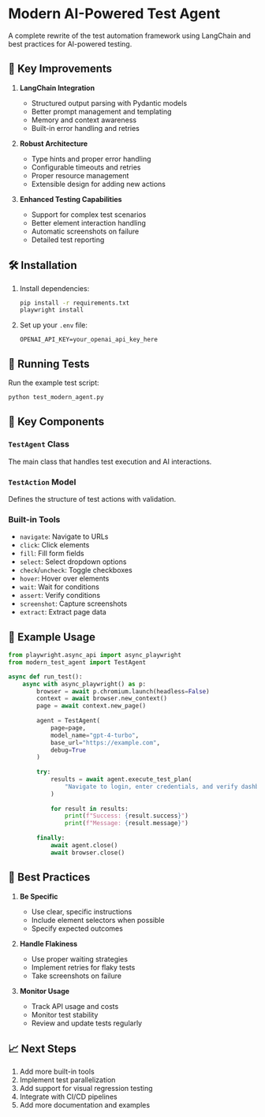 # Modern AI-Powered Test Agent

A complete rewrite of the test automation framework using LangChain and best practices for AI-powered testing.

## 🚀 Key Improvements

1. **LangChain Integration**
   - Structured output parsing with Pydantic models
   - Better prompt management and templating
   - Memory and context awareness
   - Built-in error handling and retries

2. **Robust Architecture**
   - Type hints and proper error handling
   - Configurable timeouts and retries
   - Proper resource management
   - Extensible design for adding new actions

3. **Enhanced Testing Capabilities**
   - Support for complex test scenarios
   - Better element interaction handling
   - Automatic screenshots on failure
   - Detailed test reporting

## 🛠️ Installation

1. Install dependencies:
   ```bash
   pip install -r requirements.txt
   playwright install
   ```

2. Set up your `.env` file:
   ```
   OPENAI_API_KEY=your_openai_api_key_here
   ```

## 🧪 Running Tests

Run the example test script:
```bash
python test_modern_agent.py
```

## 🧩 Key Components

### `TestAgent` Class
The main class that handles test execution and AI interactions.

### `TestAction` Model
Defines the structure of test actions with validation.

### Built-in Tools
- `navigate`: Navigate to URLs
- `click`: Click elements
- `fill`: Fill form fields
- `select`: Select dropdown options
- `check`/`uncheck`: Toggle checkboxes
- `hover`: Hover over elements
- `wait`: Wait for conditions
- `assert`: Verify conditions
- `screenshot`: Capture screenshots
- `extract`: Extract page data

## 📝 Example Usage

```python
from playwright.async_api import async_playwright
from modern_test_agent import TestAgent

async def run_test():
    async with async_playwright() as p:
        browser = await p.chromium.launch(headless=False)
        context = await browser.new_context()
        page = await context.new_page()
        
        agent = TestAgent(
            page=page,
            model_name="gpt-4-turbo",
            base_url="https://example.com",
            debug=True
        )
        
        try:
            results = await agent.execute_test_plan(
                "Navigate to login, enter credentials, and verify dashboard"
            )
            
            for result in results:
                print(f"Success: {result.success}")
                print(f"Message: {result.message}")
                
        finally:
            await agent.close()
            await browser.close()
```

## 🎯 Best Practices

1. **Be Specific**
   - Use clear, specific instructions
   - Include element selectors when possible
   - Specify expected outcomes

2. **Handle Flakiness**
   - Use proper waiting strategies
   - Implement retries for flaky tests
   - Take screenshots on failure

3. **Monitor Usage**
   - Track API usage and costs
   - Monitor test stability
   - Review and update tests regularly

## 📈 Next Steps

1. Add more built-in tools
2. Implement test parallelization
3. Add support for visual regression testing
4. Integrate with CI/CD pipelines
5. Add more documentation and examples
